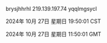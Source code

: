 brysjhhrhl 219.139.197.74 yqqlmgsycl

2024年 10月 27日 星期日 19:50:01 CST

2024年 10月 27日 星期日 11:50:01 GMT
